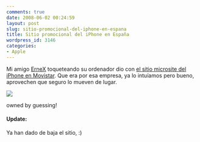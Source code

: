 ```yaml
---
comments: true
date: 2008-06-02 00:24:59
layout: post
slug: sitio-promocional-del-iphone-en-espana
title: Sitio promocional del iPhone en España
wordpress_id: 3146
categories:
- Apple
---
```


Mi amigo [ErneX](http://ernex.reaktormedia.com) toqueteando su ordenador dio con [el sitio microsite del iPhone en Movistar](http://www.iphone.movistar.es/index2.html). Que era por esa empresa, ya lo intuíamos pero bueno, aprovechen que seguro lo mueven de lugar.




![](http://farm4.static.flickr.com/3098/2542336945_69c1ce968c_o.png)




owned by guessing!





#### Update:




Ya han dado de baja el sitio, :)
